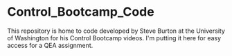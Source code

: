 # Control_Bootcamp_Code
This repository is home to code developed by Steve Burton at the University of Washington for his Control Bootcamp videos. I'm putting it here for easy access for a QEA assignment.
